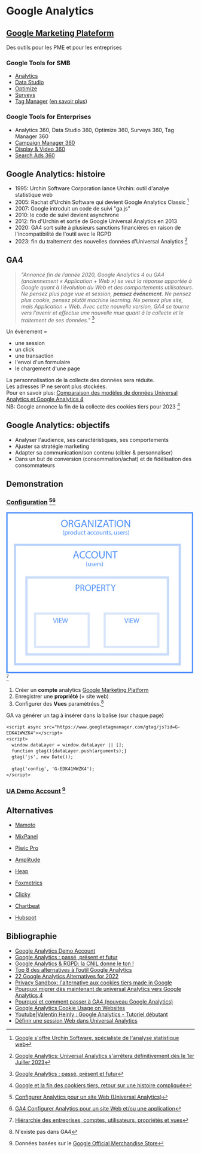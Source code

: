 # Google Analytics

## [Google Marketing Plateform](https://marketingplatform.google.com/intl/fr/about/)

Des outils pour les PME et pour les entreprises

### Google Tools for SMB

- [Analytics](https://marketingplatform.google.com/intl/fr/about/analytics/)
- [Data Studio](https://marketingplatform.google.com/intl/fr/about/data-studio/)
- [Optimize](https://marketingplatform.google.com/intl/fr/about/optimize/)
- [Surveys](https://marketingplatform.google.com/intl/fr/about/surveys/)
- [Tag Manager](https://marketingplatform.google.com/intl/fr/about/tag-manager/) ([en savoir plus](https://semji.com/fr/guide/google-tag-manager-le-guide-complet/))

### Google Tools for Enterprises

- Analytics 360, Data Studio 360, Optimize 360, Surveys 360, Tag Manager 360
- [Campaign Manager 360](https://marketingplatform.google.com/intl/fr/about/campaign-manager-360/)
- [Display & Video 360](https://marketingplatform.google.com/intl/fr/about/display-video-360/)
- [Search Ads 360](https://marketingplatform.google.com/intl/fr/about/search-ads-360/)

## Google Analytics: histoire
- 1995: Urchin Software Corporation lance Urchin: outil d'analye statistique web
- 2005: Rachat d'Urchin Software qui devient Google Analytics Classic [^1]
- 2007: Google introduit un code de suivi "ga.js"
- 2010: le code de suivi devient asynchrone
- 2012: fin d'Urchin et sortie de Google Universal Analytics en 2013
- 2020: GA4 sort suite à plusieurs sanctions financières en raison de l'incompatibilité de l'outil avec le RGPD
- 2023: fin du traitement des nouvelles données d’Universal Analytics [^2]

## GA4
>*"Annoncé fin de l’année 2020, Google Analytics 4 ou GA4 (anciennement « Application + Web ») se veut la réponse apportée à Google quant à l’évolution du Web
et des comportements utilisateurs. Ne pensez plus page vue et session, **pensez événement**.
Ne pensez plus cookie, pensez plutôt machine learning. Ne pensez plus site, mais Application + Web.
Avec cette nouvelle version, GA4 se tourne vers l’avenir et effectue une nouvelle mue quant à la collecte et le traitement de ses données."* [^3]

Un évènement =
- une session
- un click
- une transaction
- l'envoi d'un formulaire
- le chargement d'une page

La personnalisation de la collecte des données sera réduite.   
Les adresses IP ne seront plus stockées.   
Pour en savoir plus: [Comparaison des modèles de données Universal Analytics et Google Analytics 4](https://support.google.com/analytics/answer/9964640#zippy=%2Cau-sommaire-de-cet-article)   
NB: Google annonce la fin de la collecte des cookies tiers pour 2023 [^4]




## Google Analytics: objectifs

- Analyser l'audience, ses caractéristiques, ses comportements
- Ajuster sa stratégie marketing
- Adapter sa communication/son contenu (cibler & personnaliser)
- Dans un but de conversion (consommation/achat) et de fidélisation des consommateurs



## Demonstration

### [Configuration](https://support.google.com/analytics/topic/9303319?hl=fr&ref_topic=9143232) [^5][^6]

<img src="unnamed.png" width="500" /> [^7] 

1. Créer un **compte** analytics  [Google Marketing Platform](https://marketingplatform.google.com/home?authuser=0)    
2. Enregistrer une **propriété** (= site web)   
3. Configurer des **Vues** paramétrées.[^8]   

GA va générer un tag à insérer dans la balise _<head>_ (sur chaque page)   

[^8]: N'existe pas dans GA4


   <!-- Google tag (gtag.js) -->   
    <script async src="https://www.googletagmanager.com/gtag/js?id=G-EDK41WWZK4"></script>   
    <script>   
      window.dataLayer = window.dataLayer || [];   
      function gtag(){dataLayer.push(arguments);}   
      gtag('js', new Date());   
   
      gtag('config', 'G-EDK41WWZK4');   
    </script>   


### [UA Demo Account](https://support.google.com/analytics/answer/6367342?hl=fr#access&zippy=%2Cau-sommaire-de-cet-article) [^9]
  
  

[^9]: Données basées sur le [Google Official Merchandise Store](https://shop.googlemerchandisestore.com/?utm_source=partners&utm_medium=affiliate&utm_campaign=data%20share%20article)




## Alternatives

+ [Mamoto](https://fr.matomo.org/)
+ [MixPanel](https://mixpanel.com/fr/)
+ [Piwic Pro](https://piwik.pro/)
+ [Amplitude](https://amplitude.com/)
+ [Heap](https://heap.io/)
+ [Foxmetrics](https://www.foxmetrics.com/)
+ [Clicky](https://clicky.com/)
+ [Chartbeat](https://chartbeat.com/)
+ [Hubspot](https://www.hubspot.com/products/marketing/analytics?hubs_post=blog.hubspot.com%2Fwebsite%2Fbest-google-analytics-alternatives&hubs_post-cta=HubSpot%20Marketing%20Analytics)








  [^1]: [Google s'offre Urchin Software, spécialiste de l'analyse statistique web](https://www.lemondeinformatique.fr/actualites/lire-google-s-offre-urchin-software-specialiste-de-l-analyse-statistique-web-1320.html)   
  [^2]: [Google Analytics: Universal Analytics s'arrêtera définitivement dès le 1er Juiller 2023](https://www.slapdigital.fr/blog/universal-analytics-sarretera-1er-juillet-2023/)   
  [^3]: [Google Analytics : passé, présent et futur](https://www.ads-com.fr/actualites/google-analytics-passe-present-et-futur#:~:text=A%20l'origine%2C%20Urchin%20est,aux%20vulgaires%20compteurs%20de%20visites.)   
 [^4]: [Google et la fin des cookiers tiers, retour sur une histoire compliquée](https://www.slapdigital.fr/blog/google-fin-des-cookies-tiers/)   
  [^5]: [Configurer Analytics pour un site Web (Universal Analytics)](https://support.google.com/analytics/answer/10269537?ref_topic=1009620)   
  [^6]: [GA4 Configurer Analytics pour un site Web et/ou une application](https://support.google.com/analytics/answer/9304153?hl=fr#zippy=%2Capplication-ios-ou-android%2Cajouter-la-balise-%C3%A0-un-outil-de-cr%C3%A9ation-de-sites-web-ou-%C3%A0-un-site-web-h%C3%A9berg%C3%A9-par-un-cms-par-exemple-wordpress-shopify-etc%2Cajouter-la-balise-google-directement-%C3%A0-vos-pages-web)
  [^7]: [Hiérarchie des entreprises, comptes, utilisateurs, propriétés et vues](https://support.google.com/analytics/answer/1009618?hl=fr&ref_topic=1102143#zippy=%2Ccet-article-aborde-les-points-suivants)   


## Bibliographie
+ [Google Analytics Demo Account](https://support.google.com/analytics/answer/6367342?hl=fr#zippy=%2Cau-sommaire-de-cet-article)
+ [Google Analytics : passé, présent et futur](https://www.ads-com.fr/actualites/google-analytics-passe-present-et-futur#:~:text=A%20l'origine%2C%20Urchin%20est,aux%20vulgaires%20compteurs%20de%20visites.)
+ [Google Analytics & RGPD: la CNIL donne le ton !](https://www.slapdigital.fr/blog/google-analytics-rgpd-cnil/)
+ [Top 8 des alternatives à l’outil Google Analytics](https://www.lafabriquedunet.fr/analytics/articles/alternatives-google-analytics/)
+ [22 Google Analytics Alternatives for 2022](https://www.leadfeeder.com/blog/google-analytics-alternatives/)
+ [Privacy Sandbox: l'alternative aux cookies tiers made in Google](https://www.slapdigital.fr/blog/google-privacy-sandbox-alternative-cookies-tiers/)
+ [Pourquoi migrer dès maintenant de universal Analytics vers Google Analytics 4](https://www.slapdigital.fr/blog/pourquoi-migrer-maintenant-universal-analytics-vers-google-analytics-4/)
+ [Pourquoi et comment passer à GA4 (nouveau Google Analytics)](https://www.webrankinfo.com/dossiers/google-analytics/passer-a-ga4)
+ [Google Analytics Cookie Usage on Websites](https://developers.google.com/analytics/devguides/collection/analyticsjs/cookie-usage?hl=fr)   
+ [Youtube|Valentin Heinly : Google Analytics - Tutoriel débutant](https://www.youtube.com/watch?v=V-zkhZqcNp8&ab_channel=ValentinHeinly)
+ [Définir une session Web dans Universal Analytics](https://support.google.com/analytics/answer/2731565#zippy=%2Cau-sommaire-de-cet-article)

